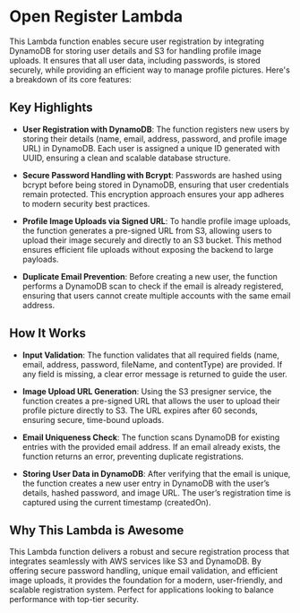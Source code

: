 # Open Register Lambda

This Lambda function enables secure user registration by integrating DynamoDB for storing user details and S3 for
handling profile image uploads. It ensures that all user data, including passwords, is stored securely, while providing
an efficient way to manage profile pictures. Here's a breakdown of its core features:

## Key Highlights

- **User Registration with DynamoDB**:
  The function registers new users by storing their details (name, email, address, password, and profile image URL) in
  DynamoDB. Each user is assigned a unique ID generated with UUID, ensuring a clean and scalable database structure.

- **Secure Password Handling with Bcrypt**:
  Passwords are hashed using bcrypt before being stored in DynamoDB, ensuring that user credentials remain protected.
  This encryption approach ensures your app adheres to modern security best practices.

- **Profile Image Uploads via Signed URL**:
  To handle profile image uploads, the function generates a pre-signed URL from S3, allowing users to upload their image
  securely and directly to an S3 bucket. This method ensures efficient file uploads without exposing the backend to
  large payloads.

- **Duplicate Email Prevention**:
  Before creating a new user, the function performs a DynamoDB scan to check if the email is already registered,
  ensuring that users cannot create multiple accounts with the same email address.

## How It Works

- **Input Validation**:
  The function validates that all required fields (name, email, address, password, fileName, and contentType) are
  provided. If any field is missing, a clear error message is returned to guide the user.

- **Image Upload URL Generation**:
  Using the S3 presigner service, the function creates a pre-signed URL that allows the user to upload their profile
  picture directly to S3. The URL expires after 60 seconds, ensuring secure, time-bound uploads.

- **Email Uniqueness Check**:
  The function scans DynamoDB for existing entries with the provided email address. If an email already exists, the
  function returns an error, preventing duplicate registrations.

- **Storing User Data in DynamoDB**:
  After verifying that the email is unique, the function creates a new user entry in DynamoDB with the user’s details,
  hashed password, and image URL. The user’s registration time is captured using the current timestamp (createdOn).

## Why This Lambda is Awesome

This Lambda function delivers a robust and secure registration process that integrates seamlessly with AWS services like
S3 and DynamoDB. By offering secure password handling, unique email validation, and efficient image uploads, it provides
the foundation for a modern, user-friendly, and scalable registration system. Perfect for applications looking to
balance performance with top-tier security.






